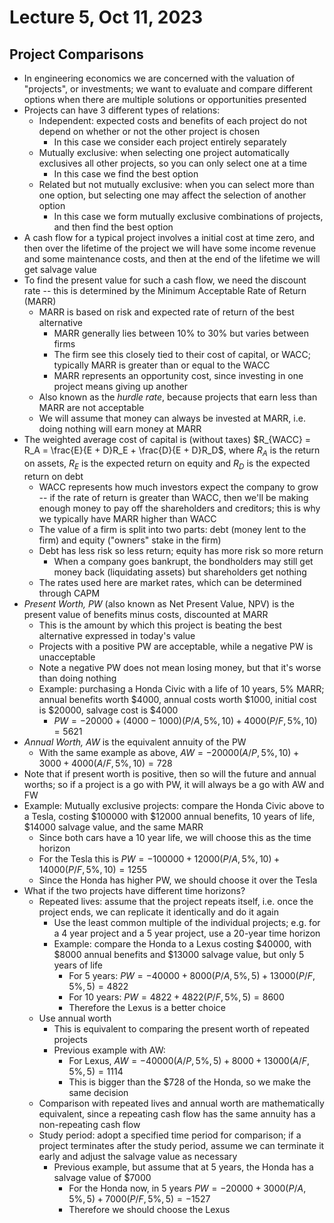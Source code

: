 # Lecture 5, Oct 11, 2023

## Project Comparisons

* In engineering economics we are concerned with the valuation of "projects", or investments; we want to evaluate and compare different options when there are multiple solutions or opportunities presented
* Projects can have 3 different types of relations:
	* Independent: expected costs and benefits of each project do not depend on whether or not the other project is chosen
		* In this case we consider each project entirely separately
	* Mutually exclusive: when selecting one project automatically exclusives all other projects, so you can only select one at a time
		* In this case we find the best option
	* Related but not mutually exclusive: when you can select more than one option, but selecting one may affect the selection of another option
		* In this case we form mutually exclusive combinations of projects, and then find the best option
* A cash flow for a typical project involves a initial cost at time zero, and then over the lifetime of the project we will have some income revenue and some maintenance costs, and then at the end of the lifetime we will get salvage value
* To find the present value for such a cash flow, we need the discount rate -- this is determined by the Minimum Acceptable Rate of Return (MARR)
	* MARR is based on risk and expected rate of return of the best alternative
		* MARR generally lies between 10% to 30% but varies between firms
		* The firm see this closely tied to their cost of capital, or WACC; typically MARR is greater than or equal to the WACC
		* MARR represents an opportunity cost, since investing in one project means giving up another
	* Also known as the *hurdle rate*, because projects that earn less than MARR are not acceptable
	* We will assume that money can always be invested at MARR, i.e. doing nothing will earn money at MARR
* The weighted average cost of capital is (without taxes) $R_{WACC} = R_A = \frac{E}{E + D}R_E + \frac{D}{E + D}R_D$, where $R_A$ is the return on assets, $R_E$ is the expected return on equity and $R_D$ is the expected return on debt
	* WACC represents how much investors expect the company to grow -- if the rate of return is greater than WACC, then we'll be making enough money to pay off the shareholders and creditors; this is why we typically have MARR higher than WACC
	* The value of a firm is split into two parts: debt (money lent to the firm) and equity ("owners" stake in the firm)
	* Debt has less risk so less return; equity has more risk so more return
		* When a company goes bankrupt, the bondholders may still get money back (liquidating assets) but shareholders get nothing
	* The rates used here are market rates, which can be determined through CAPM
* *Present Worth, PW* (also known as Net Present Value, NPV) is the present value of benefits minus costs, discounted at MARR
	* This is the amount by which this project is beating the best alternative expressed in today's value
	* Projects with a positive PW are acceptable, while a negative PW is unacceptable
	* Note a negative PW does not mean losing money, but that it's worse than doing nothing
	* Example: purchasing a Honda Civic with a life of 10 years, 5% MARR; annual benefits worth \$4000, annual costs worth \$1000, initial cost is \$20000, salvage cost is \$4000
		* $PW = -20000 + (4000 - 1000)(P/A, 5\%, 10) + 4000(P/F, 5\%, 10) = 5621$
* *Annual Worth, AW* is the equivalent annuity of the PW
	* With the same example as above, $AW = -20000(A/P, 5\%, 10) + 3000 + 4000(A/F, 5\%, 10) = 728$
* Note that if present worth is positive, then so will the future and annual worths; so if a project is a go with PW, it will always be a go with AW and FW
* Example: Mutually exclusive projects: compare the Honda Civic above to a Tesla, costing \$100000 with \$12000 annual benefits, 10 years of life, \$14000 salvage value, and the same MARR
	* Since both cars have a 10 year life, we will choose this as the time horizon
	* For the Tesla this is $PW = -100000 + 12000(P/A, 5\%, 10) + 14000(P/F, 5\%, 10) = 1255$
	* Since the Honda has higher PW, we should choose it over the Tesla
* What if the two projects have different time horizons?
	* Repeated lives: assume that the project repeats itself, i.e. once the project ends, we can replicate it identically and do it again
		* Use the least common multiple of the individual projects; e.g. for a 4 year project and a 5 year project, use a 20-year time horizon
		* Example: compare the Honda to a Lexus costing \$40000, with \$8000 annual benefits and \$13000 salvage value, but only 5 years of life
			* For 5 years: $PW = -40000 + 8000(P/A, 5\%, 5) + 13000(P/F, 5\%, 5) = 4822$
			* For 10 years: $PW = 4822 + 4822(P/F, 5\%, 5) = 8600$
			* Therefore the Lexus is a better choice
	* Use annual worth
		* This is equivalent to comparing the present worth of repeated projects
		* Previous example with AW:
			* For Lexus, $AW = -40000(A/P, 5\%, 5) + 8000 + 13000(A/F, 5\%, 5) = 1114$
			* This is bigger than the \$728 of the Honda, so we make the same decision
	* Comparison with repeated lives and annual worth are mathematically equivalent, since a repeating cash flow has the same annuity has a non-repeating cash flow
	* Study period: adopt a specified time period for comparison; if a project terminates after the study period, assume we can terminate it early and adjust the salvage value as necessary
		* Previous example, but assume that at 5 years, the Honda has a salvage value of \$7000
			* For the Honda now, in 5 years $PW = -20000 + 3000(P/A, 5\%, 5) + 7000(P/F, 5\%, 5) = -1527$
			* Therefore we should choose the Lexus

